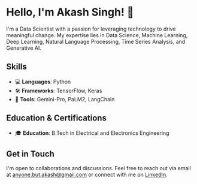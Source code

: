 # Hello, I'm Akash Singh! 👋

I'm a Data Scientist with a passion for leveraging technology to drive meaningful change. My expertise lies in Data Science, Machine Learning, Deep Learning, Natural Language Processing, 
 Time Series Analysis, and Generative AI.

## Skills

- 💻 **Languages**: Python
- 🛠️ **Frameworks**: TensorFlow, Keras
- 🧰 **Tools**: Gemini-Pro, PaLM2, LangChain

## Education & Certifications

- 🎓 **Education**: B.Tech in Electrical and Electronics Engineering

## Get in Touch

I'm open to collaborations and discussions. Feel free to reach out via email at anyone.but.akash@gmail.com or connect with me on [LinkedIn](https://www.linkedin.com/in/aka-ssh/).
